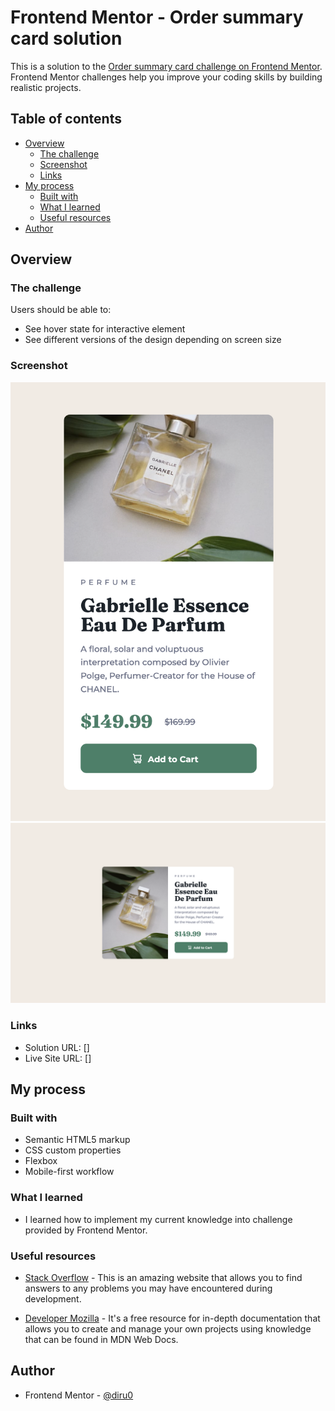# Frontend Mentor - Order summary card solution

This is a solution to the [Order summary card challenge on Frontend Mentor](https://www.frontendmentor.io/challenges/order-summary-component-QlPmajDUj). Frontend Mentor challenges help you improve your coding skills by building realistic projects.

## Table of contents

- [Overview](#overview)
  - [The challenge](#the-challenge)
  - [Screenshot](#screenshot)
  - [Links](#links)
- [My process](#my-process)
  - [Built with](#built-with)
  - [What I learned](#what-i-learned)
  - [Useful resources](#useful-resources)
- [Author](#author)

## Overview

### The challenge

Users should be able to:

- See hover state for interactive element
- See different versions of the design depending on screen size

### Screenshot

![](images/mobile-design-preview.png)
![](images/desktop-design-preview.png)

### Links

- Solution URL: []
- Live Site URL: []

## My process

### Built with

- Semantic HTML5 markup
- CSS custom properties
- Flexbox
- Mobile-first workflow

### What I learned

- I learned how to implement my current knowledge into challenge provided by Frontend Mentor.

### Useful resources

- [Stack Overflow](https://stackoverflow.com/) - This is an amazing website that allows you to find answers to any problems you may have encountered during development.

- [Developer Mozilla](https://developer.mozilla.org/en-US/) - It's a free resource for in-depth documentation that allows you to create and manage your own projects using knowledge that can be found in MDN Web Docs.

## Author

- Frontend Mentor - [@diru0](https://www.frontendmentor.io/profile/diru0)
